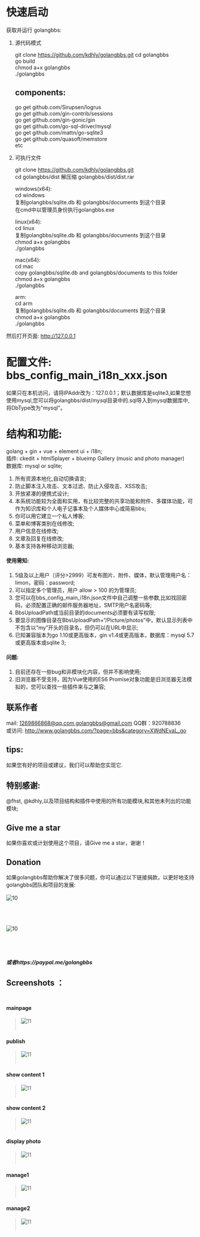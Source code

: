 # 快速启动

获取并运行 golangbbs:

1. 源代码模式
	
	git clone https://github.com/kdhly/golangbbs.git 
	cd golangbbs  
	go build  
	chmod a+x golangbbs  
	./golangbbs  

	## components:

	go get github.com/Sirupsen/logrus  
	go get github.com/gin-contrib/sessions  
	go get github.com/gin-gonic/gin  
	go get github.com/go-sql-driver/mysql  
	go get github.com/mattn/go-sqlite3  
	go get github.com/quasoft/memstore  
	etc  


2. 可执行文件

	git clone https://github.com/kdhly/golangbbs.git   
	cd golangbbs/dist
	解压缩 golangbbs/dist/dist.rar   

	windows(x64):  
	cd windows  
	复制golangbbs/sqlite.db 和 golangbbs/documents 到这个目录  
	在cmd中以管理员身份执行golangbbs.exe  

	linux(x64):  
	cd linux  
	复制golangbbs/sqlite.db 和 golangbbs/documents 到这个目录    
	chmod a+x golangbbs  
	./golangbbs  
	
	mac(x64):  
	cd mac  
	copy golangbbs/sqlite.db and golangbbs/documents to this folder  
	chmod a+x golangbbs  
	./golangbbs  

	arm:  
	cd arm  
	复制golangbbs/sqlite.db 和 golangbbs/documents 到这个目录    
	chmod a+x golangbbs  
	./golangbbs  

然后打开页面: http://127.0.0.1

# 配置文件: bbs_config_main_i18n_xxx.json

如果只在本机访问，请将IPAddr改为：127.0.0.1；默认数据库是sqlite3,如果您想使用mysql,您可以将golangbbs/dist/mysql目录中的.sql导入到mysql数据库中,将DbType改为"mysql"。

# 结构和功能:
golang + gin + vue + element ui + i18n;  
插件: ckedit + html5player + blueimp Gallery (music and photo manager)  
数据库: mysql or sqlite;  
1. 所有资源本地化,自动切换语言;  
2. 防止脚本注入攻击、文本过滤、防止入侵攻击、XSS攻击;  
3. 开放紧凑的便携式设计;  
4. 本系统功能较为全面和实用，有比较完整的共享功能和附件、多媒体功能，可作为知识库和个人电子记事本及个人媒体中心或简易bbs;  
5. 你可以用它建立一个私人博客;  
6. 菜单和博客类别在线修改;  
7. 用户信息在线修改;  
8. 文章及回复在线修改;  
9. 基本支持各种移动浏览器; 

#### 使用需知:  
1. 5级及以上用户（评分>2999）可发布图片、附件、媒体，默认管理用户名：limon，密码：password;  
2. 可以指定多个管理员，用户 allow > 100 的为管理员;  
3. 您可以在bbs_config_main_i18n.json文件中自己调整一些参数,比如找回密码，必须配置正确的邮件服务器地址，SMTP用户名密码等;  
4. BbsUploadPath或当前目录的documents必须要有读写权限;  
5. 要显示的图像目录在BbsUploadPath+“/Picture/photos”中，默认显示列表中不包含以“my”开头的目录名，但仍可以在URL中显示;   
6. 已知兼容版本为go 1.10或更高版本，gin v1.4或更高版本，数据库：mysql 5.7或更高版本或sqlite 3;  
#### 问题:
1. 目前还存在一些bug和非模块化内容，但并不影响使用;  
2. 旧浏览器不受支持，因为Vue使用的ES6 Promise对象功能是旧浏览器无法模拟的，您可以查找一些插件来与之兼容;  

## 联系作者
mail: 1269866868@qq.com,golangbbs@gmail.com  QQ群：920788836  
或访问: http://www.golangbbs.com/?page=bbs&category=XWdNEvaL_go  

## tips:
如果您有好的项目或建议，我们可以帮助您实现它.  
## 特别感谢:
@fhst, @kdhly,以及项目结构和插件中使用的所有功能模块,和其他未列出的功能模块;  

## Give me a star
如果你喜欢或计划使用这个项目，请Give me a star，谢谢！

## Donation
如果golangbbs帮助你解决了很多问题，你可以通过以下链接捐款，以更好地支持golangbbs团队和项目的发展: <br /><br />
![10](/static/img/donation/alipay.jpg)   <br /><br /> <br /><br />

![10](/static/img/donation/weixin.jpg)    <br /><br /> <br /><br />

##### 或者https://paypal.me/golangbbs

## Screenshots ：<br /><br />
#### mainpage 
>![11](/static/img/screenshots/mainpage.jpg)  <br /><br />
#### publish 
>![11](/static/img/screenshots/publish.jpg)  <br /><br />
#### show content 1
>![11](/static/img/screenshots/show1.jpg)  <br /><br />
#### show content 2
>![11](/static/img/screenshots/show2.jpg)  <br /><br />
#### display photo 
>![11](/static/img/screenshots/photoshow1.jpg)  <br /><br />
#### manage1 
>![11](/static/img/screenshots/manage1.jpg)  <br /><br />
#### manage2 
>![11](/static/img/screenshots/manage2.jpg)  <br /><br />
